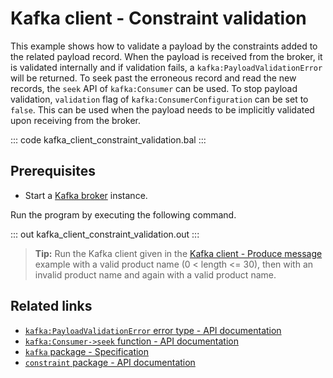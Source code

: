 # Kafka client - Constraint validation

This example shows how to validate a payload by the constraints added to the related payload record. When the payload is received from the broker, it is validated internally and if validation fails, a `kafka:PayloadValidationError` will be returned. To seek past the erroneous record and read the new records, the `seek` API of `kafka:Consumer` can be used. To stop payload validation, `validation` flag of `kafka:ConsumerConfiguration` can be set to `false`. This can be used when the payload needs to be implicitly validated upon receiving from the broker.

::: code kafka_client_constraint_validation.bal :::

## Prerequisites
- Start a [Kafka broker](https://kafka.apache.org/quickstart) instance.

Run the program by executing the following command.

::: out kafka_client_constraint_validation.out :::

>**Tip:** Run the Kafka client given in the [Kafka client - Produce message](/learn/by-example/kafka-client-produce-message) example with a valid product name (0 < length <= 30), then with an invalid product name and again with a valid product name.

## Related links
- [`kafka:PayloadValidationError` error type - API documentation](https://lib.ballerina.io/ballerinax/kafka/3.4.0/errors#PayloadValidationError)
- [`kafka:Consumer->seek` function - API documentation](https://lib.ballerina.io/ballerinax/kafka/3.4.0/clients/Consumer#seek)
- [`kafka` package - Specification](https://github.com/ballerina-platform/module-ballerinax-kafka/blob/master/docs/spec/spec.md)
- [`constraint` package - API documentation](https://lib.ballerina.io/ballerina/constraint/latest)

